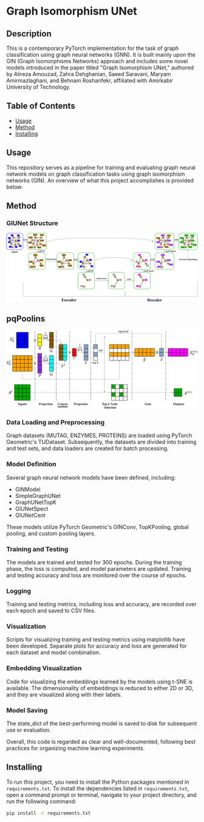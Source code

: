 # Graph Isomorphism UNet

## Description

This is a contemporary PyTorch implementation for the task of graph classification using graph neural networks (GNN). It is built mainly upon the GIN (Graph Isomorphisms Networks) approach and includes some novel models introduced in the paper titled "Graph Isomorphism UNet," authored by Alireza Amouzad, Zahra Dehghanian, Saeed Saravani, Maryam Amirmazlaghani, and Behnam Roshanfekr, affiliated with Amirkabir University of Technology.

## Table of Contents

- [Usage](#usage)
- [Method](#method)
- [Installing](#installing)

## Usage

This repository serves as a pipeline for training and evaluating graph neural network models on graph classification tasks using graph isomorphism networks (GIN). An overview of what this project accomplishes is provided below:

## Method

### GIUNet Structure

![model_archotecture](./paper_images/Model_Architecture.jpg)

## pqPoolins

![pqPool](./paper_images/Pooling.jpg)

### Data Loading and Preprocessing

Graph datasets (MUTAG, ENZYMES, PROTEINS) are loaded using PyTorch Geometric's TUDataset. Subsequently, the datasets are divided into training and test sets, and data loaders are created for batch processing.

### Model Definition

Several graph neural network models have been defined, including:

- GINModel
- SimpleGraphUNet
- GraphUNetTopK
- GIUNetSpect
- GIUNetCent

These models utilize PyTorch Geometric's GINConv, TopKPooling, global pooling, and custom pooling layers.

### Training and Testing

The models are trained and tested for 300 epochs. During the training phase, the loss is computed, and model parameters are updated. Training and testing accuracy and loss are monitored over the course of epochs.

### Logging

Training and testing metrics, including loss and accuracy, are recorded over each epoch and saved to CSV files.

### Visualization

Scripts for visualizing training and testing metrics using matplotlib have been developed. Separate plots for accuracy and loss are generated for each dataset and model combination.

### Embedding Visualization

Code for visualizing the embeddings learned by the models using t-SNE is available. The dimensionality of embeddings is reduced to either 2D or 3D, and they are visualized along with their labels.

### Model Saving

The state_dict of the best-performing model is saved to disk for subsequent use or evaluation.

Overall, this code is regarded as clear and well-documented, following best practices for organizing machine learning experiments.

## Installing

To run this project, you need to install the Python packages mentioned in `requirements.txt`. To install the dependencies listed in `requirements.txt`, open a command prompt or terminal, navigate to your project directory, and run the following command:

```bash
pip install -r requirements.txt
